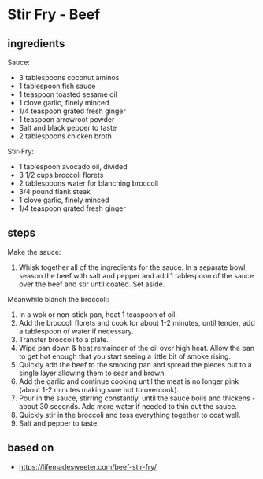 # Stir Fry - Beef

## ingredients

Sauce:

- 3 tablespoons coconut aminos
- 1 tablespoon fish sauce
- 1 teaspoon toasted sesame oil
- 1 clove garlic, finely minced
- 1/4 teaspoon grated fresh ginger
- 1 teaspoon arrowroot powder
- Salt and black pepper to taste
- 2 tablespoons chicken broth

Stir-Fry:

- 1 tablespoon avocado oil, divided
- 3 1/2 cups broccoli florets
- 2 tablespoons water for blanching broccoli
- 3/4 pound flank steak
- 1 clove garlic, finely minced
- 1/4 teaspoon grated fresh ginger

## steps

Make the sauce:

1. Whisk together all of the ingredients for the sauce. In a separate bowl, season the beef with salt and pepper and add 1 tablespoon of the sauce over the beef and stir until coated. Set aside.

Meanwhile blanch the broccoli:

1. In a wok or non-stick pan, heat 1 teaspoon of oil.
2. Add the broccoli florets and cook for about 1-2 minutes, until tender, add a tablespoon of water if necessary.
3. Transfer broccoli to a plate.
4. Wipe pan down & heat remainder of the oil over high heat. Allow the pan to get hot enough that you start seeing a little bit of smoke rising.
5. Quickly add the beef to the smoking pan and spread the pieces out to a single layer allowing them to sear and brown.
6. Add the garlic and continue cooking until the meat is no longer pink (about 1-2 minutes making sure not to overcook).
7. Pour in the sauce, stirring constantly, until the sauce boils and thickens - about 30 seconds. Add more water if needed to thin out the sauce.
8. Quickly stir in the broccoli and toss everything together to coat well.
9. Salt and pepper to taste.

## based on

- https://lifemadesweeter.com/beef-stir-fry/

